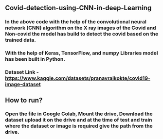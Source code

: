 ## Covid-detection-using-CNN-in-deep-Learning


### In the above code with the help of the convolutional neural network (CNN) algorithm on the X ray images of the Covid and Non-covid the model has build to detect the covid based on the trained data.
### With the help of  Keras, TensorFlow, and numpy  Libraries model has been built in Python.


### Dataset Link - https://www.kaggle.com/datasets/pranavraikokte/covid19-image-dataset


## How to run?


### Open the file in Google Colab, Mount the drive, Download the dataset upload it on the drive and at the time of test and train where the dataset or image is required give the path from the drive.
